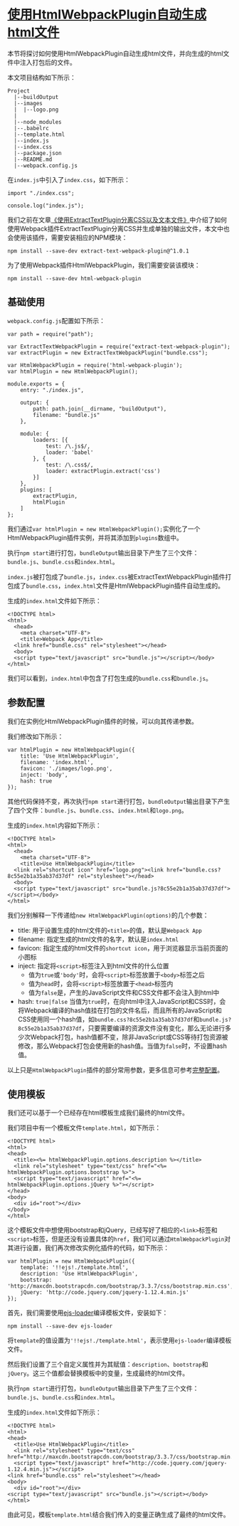 # [使用HtmlWebpackPlugin自动生成html文件](https://github.com/iSpring/babel-webpack-react-redux-tutorials/blob/master/tutorials/use-html-webpack-plugin/README.md)

本节将探讨如何使用HtmlWebpackPlugin自动生成html文件，并向生成的html文件中注入打包后的文件。

本文项目结构如下所示：
```
Project
  |--buildOutput
  |--images
  |  |--logo.png
  |
  |--node_modules
  |--.babelrc
  |--template.html
  |--index.js
  |--index.css
  |--package.json
  |--README.md
  |--webpack.config.js
```

在`index.js`中引入了`index.css`，如下所示：
```
import "./index.css";

console.log("index.js");
```

我们之前在文章[《使用ExtractTextPlugin分离CSS以及文本文件》](https://github.com/iSpring/babel-webpack-react-redux-tutorials/blob/master/tutorials/use-extract-text-webpack-plugin/README.md)中介绍了如何使用Webpack插件ExtractTextPlugin分离CSS并生成单独的输出文件，本文中也会使用该插件，需要安装相应的NPM模块：
```
npm install --save-dev extract-text-webpack-plugin@^1.0.1
```

为了使用Webpack插件HtmlWebpackPlugin，我们需要安装该模块：
```
npm install --save-dev html-webpack-plugin
```

## 基础使用

`webpack.config.js`配置如下所示：
```
var path = require("path");

var ExtractTextWebpackPlugin = require("extract-text-webpack-plugin");
var extractPlugin = new ExtractTextWebpackPlugin("bundle.css");

var HtmlWebpackPlugin = require('html-webpack-plugin');
var htmlPlugin = new HtmlWebpackPlugin();

module.exports = {
    entry: "./index.js",

    output: {
        path: path.join(__dirname, "buildOutput"),
        filename: "bundle.js"
    },

    module: {
        loaders: [{
            test: /\.js$/,
            loader: 'babel'
        }, {
            test: /\.css$/,
            loader: extractPlugin.extract('css')
        }]
    },
    plugins: [
        extractPlugin,
        htmlPlugin
    ]
};
```

我们通过`var htmlPlugin = new HtmlWebpackPlugin();`实例化了一个HtmlWebpackPlugin插件实例，并将其添加到`plugins`数组中。

执行`npm start`进行打包，`bundleOutput`输出目录下产生了三个文件：`bundle.js`、`bundle.css`和`index.html`。

`index.js`被打包成了`bundle.js`，`index.css`被ExtractTextWebpackPlugin插件打包成了`bundle.css`，`index.html`文件是HtmlWebpackPlugin插件自动生成的。

生成的`index.html`文件如下所示：
```
<!DOCTYPE html>
<html>
  <head>
    <meta charset="UTF-8">
    <title>Webpack App</title>
  <link href="bundle.css" rel="stylesheet"></head>
  <body>
  <script type="text/javascript" src="bundle.js"></script></body>
</html>
```

我们可以看到，`index.html`中包含了打包生成的`bundle.css`和`bundle.js`。

## 参数配置
我们在实例化HtmlWebpackPlugin插件的时候，可以向其传递参数。

我们修改如下所示：
```
var htmlPlugin = new HtmlWebpackPlugin({
    title: 'Use HtmlWebpackPlugin',
    filename: 'index.html',
    favicon: './images/logo.png',
    inject: 'body',
    hash: true
});
```

其他代码保持不变，再次执行`npm start`进行打包，`bundleOutput`输出目录下产生了四个文件：`bundle.js`、`bundle.css`、`index.html`和`logo.png`。

生成的`index.html`内容如下所示：
```
<!DOCTYPE html>
<html>
  <head>
    <meta charset="UTF-8">
    <title>Use HtmlWebpackPlugin</title>
  <link rel="shortcut icon" href="logo.png"><link href="bundle.css?8c55e2b1a35ab37d37df" rel="stylesheet"></head>
  <body>
  <script type="text/javascript" src="bundle.js?8c55e2b1a35ab37d37df"></script></body>
</html>
```

我们分别解释一下传递给`new HtmlWebpackPlugin(options)`的几个参数：

 - title: 用于设置生成的html文件的`<title>`的值，默认是`Webpack App`
 - filename: 指定生成的html文件的名字，默认是`index.html`
 - favicon: 指定生成的html文件的`shortcut icon`，用于浏览器显示当前页面的小图标
 - inject: 指定将`<script>`标签注入到html文件的什么位置
   - 值为`true`或`'body'`时，会将`<script>`标签放置于`<body>`标签之后
   - 值为`head`时，会将`<script>`标签放置于`<head>`标签内
   - 值为`false`是，产生的JavaScript文件和CSS文件都不会注入到html中
 - hash: `true|false` 当值为`true`时，在向html中注入JavaScript和CSS时，会将Webpack编译的hash值挂在打包的文件名后，而且所有的JavaScript和CSS使用同一个hash值，如`bundle.css?8c55e2b1a35ab37d37df`和`bundle.js?8c55e2b1a35ab37d37df`，只要需要编译的资源文件没有变化，那么无论进行多少次Webpack打包，hash值都不变，除非JavaScript或CSS等待打包资源被修改，那么Webpack打包会使用新的hash值。当值为`false`时，不设置hash值。

 以上只是`HtmlWebpackPlugin`插件的部分常用参数，更多信息可参考[完整配置](https://github.com/jantimon/html-webpack-plugin#configuration)。


## 使用模板
我们还可以基于一个已经存在html模板生成我们最终的html文件。

我们项目中有一个模板文件`template.html`，如下所示：
```
<!DOCTYPE html>
<html>
<head>
  <title><%= htmlWebpackPlugin.options.description %></title>
  <link rel="stylesheet" type="text/css" href="<%= htmlWebpackPlugin.options.bootstrap %>">
  <script type="text/javascript" href="<%= htmlWebpackPlugin.options.jQuery %>"></script>
</head>
<body>
  <div id="root"></div>
</body>
</html>
```

这个模板文件中想使用bootstrap和jQuery，已经写好了相应的`<link>`标签和`<script>`标签，但是还没有设置具体的`href`，我们可以通过`HtmlWebpackPlugin`对其进行设置，我们再次修改实例化插件的代码，如下所示：
```
var htmlPlugin = new HtmlWebpackPlugin({
    template: '!!ejs!./template.html',
    description: 'Use HtmlWebpackPlugin',
    bootstrap: 'http://maxcdn.bootstrapcdn.com/bootstrap/3.3.7/css/bootstrap.min.css',
    jQuery: 'http://code.jquery.com/jquery-1.12.4.min.js'
});
```

首先，我们需要使用[ejs-loader](https://github.com/okonet/ejs-loader)编译模板文件，安装如下：
```
npm install --save-dev ejs-loader
```

将`template`的值设置为`'!!ejs!./template.html'`，表示使用`ejs-loader`编译模板文件。

然后我们设置了三个自定义属性并为其赋值：`description`、`bootstrap`和`jQuery`。这三个值都会替换模板中的变量，生成最终的html文件。

执行`npm start`进行打包，`bundleOutput`输出目录下产生了三个文件：`bundle.js`、`bundle.css`和`index.html`。

生成的`index.html`文件如下所示：
```
<!DOCTYPE html>
<html>
<head>
  <title>Use HtmlWebpackPlugin</title>
  <link rel="stylesheet" type="text/css" href="http://maxcdn.bootstrapcdn.com/bootstrap/3.3.7/css/bootstrap.min.css">
  <script type="text/javascript" href="http://code.jquery.com/jquery-1.12.4.min.js"></script>
<link href="bundle.css" rel="stylesheet"></head>
<body>
  <div id="root"></div>
<script type="text/javascript" src="bundle.js"></script></body>
</html>
```

由此可见，模板`template.html`结合我们传入的变量正确生成了最终的html文件。
